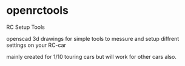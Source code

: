 openrctools
===========

RC Setup Tools

openscad 3d drawings for simple tools to messure and setup diffrent settings on your RC-car

mainly created for 1/10 touring cars but will work for other cars also.
